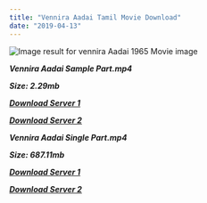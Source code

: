 ```yaml
---
title: "Vennira Aadai Tamil Movie Download"
date: "2019-04-13"
---
```


![Image result for vennira Aadai 1965  Movie image](https://image.tmdb.org/t/p/original/jliKflvUuwNJMH6zhtB2s21CTQm.jpg)

**_Vennira Aadai Sample Part.mp4_**

**_Size: 2.29mb_**

**_[Download Server 1](http://p1.wetransfer.vip/files/Tamil{fb880f6db0ad663db529f57694c28cccd461c3d4fc624305e324329e3cbfaaa8}20Movies/Tamil{fb880f6db0ad663db529f57694c28cccd461c3d4fc624305e324329e3cbfaaa8}20Recent{fb880f6db0ad663db529f57694c28cccd461c3d4fc624305e324329e3cbfaaa8}20Movies/Vennira{fb880f6db0ad663db529f57694c28cccd461c3d4fc624305e324329e3cbfaaa8}20Aadai{fb880f6db0ad663db529f57694c28cccd461c3d4fc624305e324329e3cbfaaa8}20(1965)/Vennira{fb880f6db0ad663db529f57694c28cccd461c3d4fc624305e324329e3cbfaaa8}20Aadai/Vennira{fb880f6db0ad663db529f57694c28cccd461c3d4fc624305e324329e3cbfaaa8}20Aadai{fb880f6db0ad663db529f57694c28cccd461c3d4fc624305e324329e3cbfaaa8}20(1965){fb880f6db0ad663db529f57694c28cccd461c3d4fc624305e324329e3cbfaaa8}20Sample{fb880f6db0ad663db529f57694c28cccd461c3d4fc624305e324329e3cbfaaa8}20(640x360).mp4)_**

**_[Download Server 2](http://p1.wetransfer.vip/files/Tamil{fb880f6db0ad663db529f57694c28cccd461c3d4fc624305e324329e3cbfaaa8}20Movies/Tamil{fb880f6db0ad663db529f57694c28cccd461c3d4fc624305e324329e3cbfaaa8}20Recent{fb880f6db0ad663db529f57694c28cccd461c3d4fc624305e324329e3cbfaaa8}20Movies/Vennira{fb880f6db0ad663db529f57694c28cccd461c3d4fc624305e324329e3cbfaaa8}20Aadai{fb880f6db0ad663db529f57694c28cccd461c3d4fc624305e324329e3cbfaaa8}20(1965)/Vennira{fb880f6db0ad663db529f57694c28cccd461c3d4fc624305e324329e3cbfaaa8}20Aadai/Vennira{fb880f6db0ad663db529f57694c28cccd461c3d4fc624305e324329e3cbfaaa8}20Aadai{fb880f6db0ad663db529f57694c28cccd461c3d4fc624305e324329e3cbfaaa8}20(1965){fb880f6db0ad663db529f57694c28cccd461c3d4fc624305e324329e3cbfaaa8}20Sample{fb880f6db0ad663db529f57694c28cccd461c3d4fc624305e324329e3cbfaaa8}20(640x360).mp4)_**

**_Vennira Aadai Single Part.mp4_**

**_Size: 687.11mb_**

**_[Download Server 1](http://p1.wetransfer.vip/files/Tamil{fb880f6db0ad663db529f57694c28cccd461c3d4fc624305e324329e3cbfaaa8}20Movies/Tamil{fb880f6db0ad663db529f57694c28cccd461c3d4fc624305e324329e3cbfaaa8}20Recent{fb880f6db0ad663db529f57694c28cccd461c3d4fc624305e324329e3cbfaaa8}20Movies/Vennira{fb880f6db0ad663db529f57694c28cccd461c3d4fc624305e324329e3cbfaaa8}20Aadai{fb880f6db0ad663db529f57694c28cccd461c3d4fc624305e324329e3cbfaaa8}20(1965)/Vennira{fb880f6db0ad663db529f57694c28cccd461c3d4fc624305e324329e3cbfaaa8}20Aadai/Vennira{fb880f6db0ad663db529f57694c28cccd461c3d4fc624305e324329e3cbfaaa8}20Aadai{fb880f6db0ad663db529f57694c28cccd461c3d4fc624305e324329e3cbfaaa8}20(1965){fb880f6db0ad663db529f57694c28cccd461c3d4fc624305e324329e3cbfaaa8}20Single{fb880f6db0ad663db529f57694c28cccd461c3d4fc624305e324329e3cbfaaa8}20Part{fb880f6db0ad663db529f57694c28cccd461c3d4fc624305e324329e3cbfaaa8}20(640x360).mp4)_**

**_[Download Server 2](http://p1.wetransfer.vip/files/Tamil{fb880f6db0ad663db529f57694c28cccd461c3d4fc624305e324329e3cbfaaa8}20Movies/Tamil{fb880f6db0ad663db529f57694c28cccd461c3d4fc624305e324329e3cbfaaa8}20Recent{fb880f6db0ad663db529f57694c28cccd461c3d4fc624305e324329e3cbfaaa8}20Movies/Vennira{fb880f6db0ad663db529f57694c28cccd461c3d4fc624305e324329e3cbfaaa8}20Aadai{fb880f6db0ad663db529f57694c28cccd461c3d4fc624305e324329e3cbfaaa8}20(1965)/Vennira{fb880f6db0ad663db529f57694c28cccd461c3d4fc624305e324329e3cbfaaa8}20Aadai/Vennira{fb880f6db0ad663db529f57694c28cccd461c3d4fc624305e324329e3cbfaaa8}20Aadai{fb880f6db0ad663db529f57694c28cccd461c3d4fc624305e324329e3cbfaaa8}20(1965){fb880f6db0ad663db529f57694c28cccd461c3d4fc624305e324329e3cbfaaa8}20Single{fb880f6db0ad663db529f57694c28cccd461c3d4fc624305e324329e3cbfaaa8}20Part{fb880f6db0ad663db529f57694c28cccd461c3d4fc624305e324329e3cbfaaa8}20(640x360).mp4)_**
